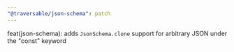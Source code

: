 ```yaml
---
"@traversable/json-schema": patch
---
```


feat(json-schema): adds `JsonSchema.clone` support for arbitrary JSON under the "const" keyword
